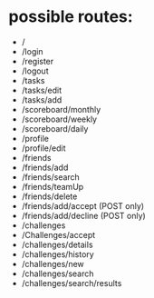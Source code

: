 # possible routes:

- /
- /login
- /register
- /logout
- /tasks
- /tasks/edit
- /tasks/add
- /scoreboard/monthly
- /scoreboard/weekly
- /scoreboard/daily
- /profile
- /profile/edit
- /friends
- /friends/add
- /friends/search
- /friends/teamUp
- /friends/delete
- /friends/add/accept (POST only)
- /friends/add/decline (POST only)
- /challenges
- /Challenges/accept
- /challenges/details
- /challenges/history
- /challenges/new
- /challenges/search
- /challenges/search/results

